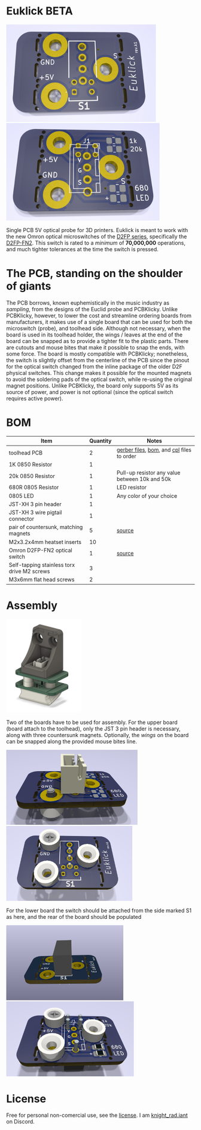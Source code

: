 # Euklick BETA

<img src="images/front.png" width="400">
<img src="images/rear.png" width="410">

Single PCB 5V optical probe for 3D printers.  Euklick is meant to work with the new Omron optical microswitches of the [D2FP series](https://www.mouser.com/datasheet/2/307/Omron_08182023_D2FP_Datasheet_English-3305532.pdf), specifically the [D2FP-FN2](https://www.mouser.com/ProductDetail/653-D2FP-FN2).  This switch is rated to a *minimum* of **70,000,000** operations, and much tighter tolerances at the time the switch is pressed.




# The PCB, standing on the shoulder of giants
The PCB borrows, known euphemistically in the music industry as *sampling*, from the designs of the Euclid probe and PCBKlicky.  Unlike PCBKlicky, however, to lower the cost and streamline ordering boards from manufacturers, it makes use of a single board that can be used for both the microswitch (probe), and toolhead side.  Although not necessary, when the board is used in its toolhead holder, the wings / leaves at the end of the board can be snapped as to provide a tighter fit to the plastic parts.  There are cutouts and mouse bites that make it possible to snap the ends, with some force.  The board is mostly compatible with PCBKlicky; nonetheless, the switch is slightly offset from the centerline of the PCB since the pinout for the optical switch changed from the inline package of the older D2F physical switches.  This change makes it possible for the mounted magnets to avoid the soldering pads of the optical switch, while re-using the original magnet positions.
Unlike PCBKlicky, the board only supports 5V as its source of power, and power is not optional (since the optical switch requires active power).

# BOM

| Item | Quantity | Notes |
| ----------- | ------------ | ----------- |
| toolhead PCB | 2 | [gerber files](euklick_production/euklick.zip), [bom](euklick_production/bom.csv), and [cpl](euklick_production/positions.csv) files to order |
| 1K 0850 Resistor | 1 ||
| 20k 0850 Resistor | 1|  Pull-up resistor any value between 10k and 50k|
| 680R 0805 Resistor | 1 | LED resistor |
| 0805 LED | 1 | Any color of your choice |
| JST-XH 3 pin header | 1 | |
| JST-XH 3 wire pigtail connector | 1| |
| pair of countersunk, matching magnets | 5 | [source](https://www.kjmagnetics.com/proddetail.asp?prod=R422CS-P&cat=15)|
| M2x3.2x4mm heatset inserts | 10 | |
| Omron D2FP-FN2 optical switch | 1 | [source](https://www.mouser.com/ProductDetail/653-D2FP-FN2)|
| Self-tapping stainless torx drive M2 screws | 3 | |
| M3x6mm flat head screws | 2 | |

# Assembly
<img src="images/mounted_probe.png" width="200">

Two of the boards have to be used for assembly.
For the upper board (board attach to the toolhead), only the JST 3 pin header is necessary, along with three countersunk magnets.  Optionally, the *wings* on the board can be snapped along the provided mouse bites line.

<img src="images/upper_probe_jst_position.png" height="200"><img src="images/upper_probe.png" height="200">

For the lower board the switch should be attached from the side marked S1 as here, and the rear of the board should be populated

<img src="images/switch_position.png" height="200"><img src="images/lower_probe.png" height="200">

# License
Free for personal non-comercial use, see the [license](LICENSE.md).  I am [knight_rad.iant](https://discord.com/users/1038855498696499321) on Discord.